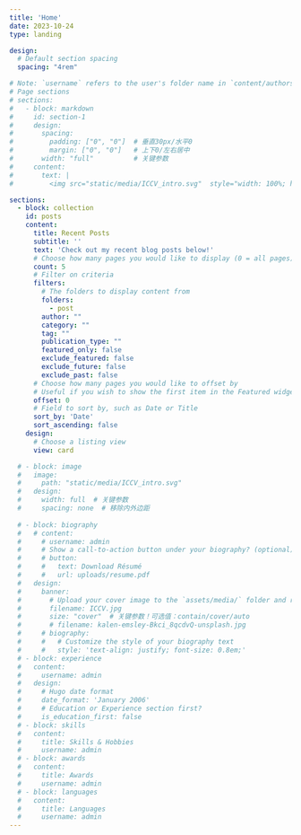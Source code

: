 ```yaml
---
title: 'Home'
date: 2023-10-24
type: landing

design:
  # Default section spacing
  spacing: "4rem"

# Note: `username` refers to the user's folder name in `content/authors/`
# Page sections
# sections:
#   - block: markdown
#     id: section-1
#     design:
#       spacing:
#         padding: ["0", "0"]  # 垂直30px/水平0
#         margin: ["0", "0"]   # 上下0/左右居中
#       width: "full"          # 关键参数
#     content:
#       text: |
#         <img src="static/media/ICCV_intro.svg"  style="width: 100%; height: auto;" ></center>

sections:
  - block: collection
    id: posts
    content:
      title: Recent Posts
      subtitle: ''
      text: 'Check out my recent blog posts below!'
      # Choose how many pages you would like to display (0 = all pages)
      count: 5
      # Filter on criteria
      filters:
        # The folders to display content from
        folders:
          - post
        author: ""
        category: ""
        tag: ""
        publication_type: ""
        featured_only: false
        exclude_featured: false
        exclude_future: false
        exclude_past: false
      # Choose how many pages you would like to offset by
      # Useful if you wish to show the first item in the Featured widget
      offset: 0
      # Field to sort by, such as Date or Title
      sort_by: 'Date'
      sort_ascending: false
    design:
      # Choose a listing view
      view: card

  # - block: image
  #   image:
  #     path: "static/media/ICCV_intro.svg"
  #   design:
  #     width: full  # 关键参数
  #     spacing: none  # 移除内外边距
  
  # - block: biography
  #   # content:
  #     # username: admin
  #     # Show a call-to-action button under your biography? (optional)
  #     # button:
  #     #   text: Download Résumé
  #     #   url: uploads/resume.pdf
  #   design:
  #     banner:
  #       # Upload your cover image to the `assets/media/` folder and reference it here
  #       filename: ICCV.jpg
  #       size: "cover"  # 关键参数！可选值：contain/cover/auto
  #       # filename: kalen-emsley-Bkci_8qcdvQ-unsplash.jpg
  #     # biography:
  #     #   # Customize the style of your biography text
  #     #   style: 'text-align: justify; font-size: 0.8em;'
  # - block: experience
  #   content:
  #     username: admin
  #   design:
  #     # Hugo date format
  #     date_format: 'January 2006'
  #     # Education or Experience section first?
  #     is_education_first: false
  # - block: skills
  #   content:
  #     title: Skills & Hobbies
  #     username: admin
  # - block: awards
  #   content:
  #     title: Awards
  #     username: admin
  # - block: languages
  #   content:
  #     title: Languages
  #     username: admin
---
```

